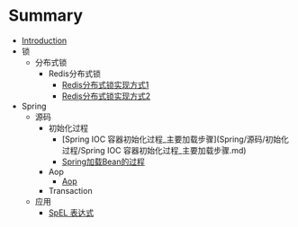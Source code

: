 # Summary

* [Introduction](README.md)
* 锁
    * 分布式锁
        * Redis分布式锁
            * [Redis分布式锁实现方式1](锁/分布式锁/Redis分布式锁/Redis分布式锁实现方式1.md)
            * [Redis分布式锁实现方式2](锁/分布式锁/Redis分布式锁/Redis分布式锁实现方式2.md)
* Spring
    * 源码
        * 初始化过程
            * [Spring  IOC 容器初始化过程_主要加载步骤](Spring/源码/初始化过程/Spring  IOC 容器初始化过程_主要加载步骤.md)
            * [Spring加载Bean的过程](Spring/源码/初始化过程/Spring加载Bean的过程.md)
        * Aop
            * [Aop](Spring/源码/Aop/Aop.md)
        * Transaction
    * 应用
        * [SpEL 表达式](Spring/应用/Spel.md)

